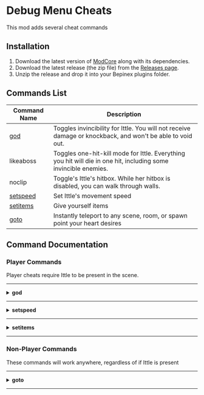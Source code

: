 ﻿# Debug Menu Cheats

This mod adds several cheat commands

## Installation

1. Download the latest version of [ModCore](https://github.com/Extra-2-Dew/ModCore) along with its dependencies.
2. Download the latest release (the zip file) from the [Releases page](https://github.com/Extra-2-Dew/DebugMenuCheats/releases).
3. Unzip the release and drop it into your Bepinex plugins folder.

## Commands List
| Command Name          | Description |
| --------------------- | ----------- |
| [god](#god)           | Toggles invincibility for Ittle. You will not receive damage or knockback, and won't be able to void out.
| likeaboss             | Toggles one-hit-kill mode for Ittle. Everything you hit will die in one hit, including some invincible enemies.
| noclip                | Toggle's Ittle's hitbox. While her hitbox is disabled, you can walk through walls.
| [setspeed](#setspeed) | Set Ittle's movement speed
| [setitems](#setitems) | Give yourself items
| [goto](#goto)         | Instantly teleport to any scene, room, or spawn point your heart desires

## Command Documentation

### Player Commands
Player cheats require Ittle to be present in the scene.

___

<details id="god">
<summary><b>god</b></summary>

**Alias(es):**
- `godmode`
</details>

___

<details id="setspeed">
<summary><b>setspeed</b></summary>

**Alias(es):**
- `speed`

**Argument(s):**

| Index | Type    | Explanation |
| ----- | ------- | ----------- |
| 0     | decimal | The amount to multiply Ittle's default speed by

**Examples:**
- `setspeed 2` will double Ittle's default speed
- `speed 1` will reset Ittle's speed to default
- `speed -1` will reverse Ittle's movement directions
</details>

___

<details id="setitems">
<summary><b>setitems</b></summary>

**Alias(es):**
- `giveitems`

**Argument(s):**

| Index | Type   | Explanation |
| ----- | ------ | ----------- |
| 0     | text   | The item to set, the name of the melee item (`stick`, `sword`, `mace`, or `efcs`), or a shorthand for setting multiple (`all`, `dev`, or `none`)
| 1     | number | The level/count for the item

**Flag(s):**

| Flag        | Explanation |
| ----------- | ----------- |
| `--no-save` | Don't save the items to the save file automatically.

**Examples:**
- `setitems ice 4` will give you Ice Ring level 4
- `setitems mace` will give you Fire Mace
- `giveitems melee 0` will give you Stick
- `giveitems all` will give you all items at max (non-dev) level/counts
- `setitems dev --no-save` will give you all items at max level/counts, but it won't save them

<details>
<summary>Accepted values</summary>

| Item name | Alias(es)        | Level/Count Range |
| --------- | ---------------- | ----------------- |
| stick     |                  |                   |
| firesword | sword            |                   |
| firemace  | mace             |                   |
| efcs      |                  |                   |
| melee     |                  | 0-3               |
| forcewand | force, wand      | 0-4               |
| dynamite  | dyna             | 0-4               |
| icering   | ice, ring        | 0-4               |
| raft      |                  | 0-8               |
| shards    | secretshards     | 0-24              |
| keys      | lockpicks, picks | 0-99              |
| evilkeys  | forbiddenkeys    | 0-4               |
| headband  |                  | 0-3               |
| tome      |                  | 0-3               |
| amulet    |                  | 0-3               |
| chain     |                  | 0-3               |
| tracker   |                  | 0-3               |
| loot      |                  | 0-1               |
</details>
</details>

___

### Non-Player Commands
These commands will work anywhere, regardless of if Ittle is present

___

<details id="goto">
<summary><b>goto</b></summary>

**Argument(s):**

| Index | Type        | Conditional | Explanation |
| ----- | ----------- | ----------- | ----------- |
| 0     | text        |             | The name or alias for the scene
| 1     | text/number |             | The name of the spawn, room, or the 0-based index position for the spawn point
| 2     | number      | ✔          | (If room is given for arg 1) The 0-based index for the door within the room. If not given, door will default to index 0

**Flag(s):**

| Flag        | Explanation |
| ----------- | ----------- |
| `--no-save` | Don't save the items to the save file automatically.

**Examples:**
- `goto fluffy restorept1`: Warps to Fluffy Fields checkpoint
- `goto ff c`: Warps to Fluffy Fields room C
- `goto ff`: Warps to Fluffy Fields' first spawn in list (checkpoint)
- `goto fluffyfields b 1`: Warps to Fluffy Fields room B at the 2nd door in the room

</details>

___